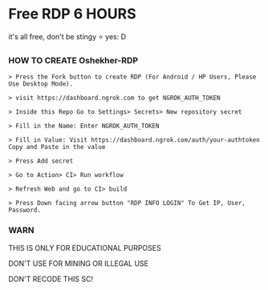 # Free RDP 6 HOURS

it's all free, don't be stingy ⭐️ yes: D

### HOW TO CREATE Oshekher-RDP
```
> Press the Fork button to create RDP (For Android / HP Users, Please Use Desktop Mode).

> visit https://dashboard.ngrok.com to get NGROK_AUTH_TOKEN

> Inside this Repo Go to Settings> Secrets> New repository secret

> Fill in the Name: Enter NGROK_AUTH_TOKEN

> Fill in Value: Visit https://dashboard.ngrok.com/auth/your-authtoken Copy and Paste in the value

> Press Add secret 

> Go to Action> CI> Run workflow

> Refresh Web and go to CI> build

> Press Down facing arrow button "RDP INFO LOGIN" To Get IP, User, Password.
```
### WARN

THIS IS ONLY FOR EDUCATIONAL PURPOSES

DON'T USE FOR MINING OR ILLEGAL USE

DON'T RECODE THIS SC!
